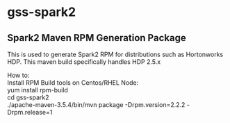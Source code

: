 # gss-spark2
## Spark2 Maven RPM Generation Package
This is used to generate Spark2 RPM for distributions such as Hortonworks HDP. This maven build specifically handles HDP 2.5.x  
  
How to:  
Install RPM Build tools on Centos/RHEL Node:  
yum install rpm-build  
cd gss-spark2  
./apache-maven-3.5.4/bin/mvn package -Drpm.version=2.2.2 -Drpm.release=1  
